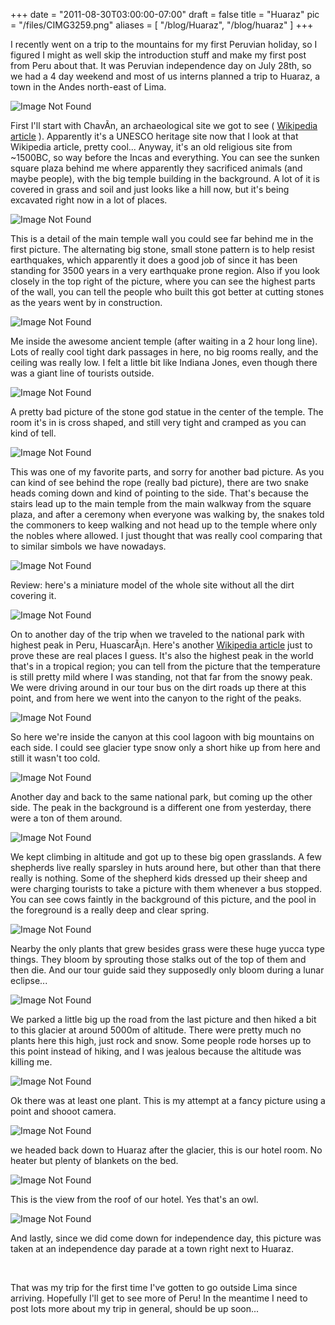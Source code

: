 
+++
date = "2011-08-30T03:00:00-07:00"
draft = false
title = "Huaraz"
pic = "/files/CIMG3259.png"
aliases = [
  "/blog/Huaraz",
  "/blog/huaraz"
]
+++

<p>
I recently went on a trip to the mountains for my first Peruvian holiday, so I figured I might as well skip the introduction stuff and
make my first post from Peru about that.  It was Peruvian independence day on July 28th, so we had a 4 day weekend and most of us interns
planned a trip to Huaraz, a town in the Andes north-east of Lima.  
</p>
<img src = "http://www.justinmccandless.com/uploads/images/huaraz0.jpg" alt = "Image Not Found">
<p>
First I'll start with ChavÃ­n, an archaeological site we got to see (
<a href = "http://en.wikipedia.org/wiki/Chav%C3%ADn_de_Huantar">Wikipedia article</a>
).  Apparently it's a UNESCO heritage site now that I look at that Wikipedia article, pretty cool...  Anyway, it's an old religious site from ~1500BC, so way before the Incas and everything.  You can see the sunken square plaza behind me where apparently they sacrificed animals (and maybe people), with the big temple building in the background.  A lot of it is covered in grass and soil and just looks like a hill now, but it's being excavated right now in a lot of places.
</p>
<img src = "http://www.justinmccandless.com/uploads/images/huaraz1.jpg" alt = "Image Not Found">
<p>
This is a detail of the main temple wall you could see far behind me in the first picture.  The alternating big stone, small stone pattern is to help resist earthquakes, which apparently it does a good job of since it has been standing for 3500 years in a very earthquake prone region.  Also if you look closely in the top right of the picture, where you can see the highest parts of the wall, you can tell the people who built this got better at cutting stones as the years went by in construction.
</p>
<img src = "http://www.justinmccandless.com/uploads/images/huaraz2.jpg" alt = "Image Not Found">
<p>
Me inside the awesome ancient temple (after waiting in a 2 hour long line).  Lots of really cool tight dark passages in here, no big rooms really, and the ceiling was really low.  I felt a little bit like Indiana Jones, even though there was a giant line of tourists outside.
</p>
<img src = "http://www.justinmccandless.com/uploads/images/huaraz3.jpg" alt = "Image Not Found">
<p>
A pretty bad picture of the stone god statue in the center of the temple.  The room it's in is cross shaped, and still very tight and cramped as you can kind of tell.
</p>
<img src = "http://www.justinmccandless.com/uploads/images/huaraz4.jpg" alt = "Image Not Found">
<p>
This was one of my favorite parts, and sorry for another bad picture.  As you can kind of see behind the rope (really bad picture), there are two snake heads coming down and kind of pointing to the side.  That's because the stairs lead up to the main temple from the main walkway from the square plaza, and after a ceremony when everyone was walking by, the snakes told the commoners to keep walking and not head up to the temple where only the nobles where allowed.  I just thought that was really cool comparing that to similar simbols we have nowadays.
</p>
<img src = "http://www.justinmccandless.com/uploads/images/huaraz5.jpg" alt = "Image Not Found">
<p>
Review: here's a miniature model of the whole site without all the dirt covering it.
</p>
<img src = "http://www.justinmccandless.com/uploads/images/huaraz6.jpg" alt = "Image Not Found">
<p>
On to another day of the trip when we traveled to the national park with highest peak in Peru, HuascarÃ¡n.  Here's another
<a href = "http://en.wikipedia.org/wiki/Huascar%C3%A1n">Wikipedia article</a>
just to prove these are real places I guess.  It's also the highest peak in the world that's in a tropical region; you can tell from the picture that the temperature is still pretty mild where I was standing, not that far from the snowy peak.  We were driving around in our tour bus on the dirt roads up there at this point, and from here we went into the canyon to the right of the peaks.
</p>
<img src = "http://www.justinmccandless.com/uploads/images/huaraz7.jpg" alt = "Image Not Found">
<p>
So here we're inside the canyon at this cool lagoon with big mountains on each side.  I could see glacier type snow only a short hike up from here and still it wasn't too cold.
</p>
<img src = "http://www.justinmccandless.com/uploads/images/huaraz8.jpg" alt = "Image Not Found">
<p>
Another day and back to the same national park, but coming up the other side.  The peak in the background is a different one from yesterday, there were a ton of them around.
</p>
<img src = "http://www.justinmccandless.com/uploads/images/huaraz9.jpg" alt = "Image Not Found">
<p>
We kept climbing in altitude and got up to these big open grasslands.  A few shepherds live really sparsley in huts around here, but other than that there really is nothing.  Some of the shepherd kids dressed up their sheep and were charging tourists to take a picture with them whenever a bus stopped.  You can see cows faintly in the background of this picture, and the pool in the foreground is a really deep and clear spring.
</p>
<img src = "http://www.justinmccandless.com/uploads/images/huaraz10.jpg" alt = "Image Not Found">
<p>
Nearby the only plants that grew besides grass were these huge yucca type things.  They bloom by sprouting those stalks out of the top of them and then die.  And our tour guide said they supposedly only bloom during a lunar eclipse...
</p>
<img src = "http://www.justinmccandless.com/uploads/images/huaraz11.jpg" alt = "Image Not Found">
<p>
We parked a little big up the road from the last picture and then hiked a bit to this glacier at around 5000m of altitude.  There were pretty much no plants here this high, just rock and snow.  Some people rode horses up to this point instead of hiking, and I was jealous because the altitude was killing me.
</p>
<img src = "http://www.justinmccandless.com/uploads/images/huaraz12.jpg" alt = "Image Not Found">
<p>
Ok there was at least one plant.  This is my attempt at a fancy picture using a point and shooot camera.
</p>
<img src = "http://www.justinmccandless.com/uploads/images/huaraz13.jpg" alt = "Image Not Found">
<p>
we headed back down to Huaraz after the glacier, this is our hotel room.  No heater but plenty of blankets on the bed.
</p>
<img src = "http://www.justinmccandless.com/uploads/images/huaraz14.jpg" alt = "Image Not Found">
<p>
This is the view from the roof of our hotel.  Yes that's an owl.
</p>
<img src = "http://www.justinmccandless.com/uploads/images/huaraz15.jpg" alt = "Image Not Found">
<p>
And lastly, since we did come down for independence day, this picture was taken at an independence day parade at a town right next to Huaraz.
<p>
<br>
<p>
That was my trip for the first time I've gotten to go outside Lima since arriving.  Hopefully I'll get to see more of Peru!  In the meantime I need to post lots more about my trip in general, should be up soon...
</p>
